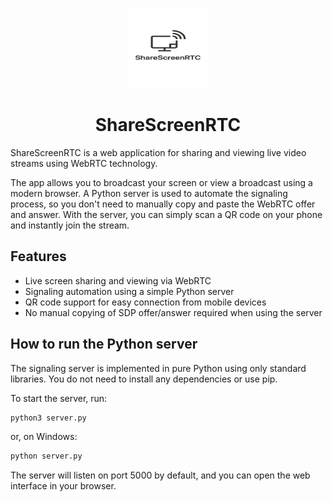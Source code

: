 <p align="center">
  <img src="ico.png" alt="ShareScreenRTC logo" width="128" height="128">
</p>

<h1 align="center">ShareScreenRTC</h1>

ShareScreenRTC is a web application for sharing and viewing live video streams using WebRTC technology.

The app allows you to broadcast your screen or view a broadcast using a modern browser. A Python server is used to automate the signaling process, so you don't need to manually copy and paste the WebRTC offer and answer. With the server, you can simply scan a QR code on your phone and instantly join the stream.

## Features

- Live screen sharing and viewing via WebRTC
- Signaling automation using a simple Python server
- QR code support for easy connection from mobile devices
- No manual copying of SDP offer/answer required when using the server

## How to run the Python server

The signaling server is implemented in pure Python using only standard libraries. You do not need to install any dependencies or use pip.

To start the server, run:

```sh
python3 server.py
```

or, on Windows:

```sh
python server.py
```

The server will listen on port 5000 by default, and you can open the web interface in your browser.